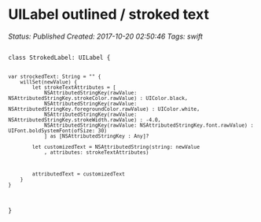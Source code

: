 # UILabel outlined / stroked text

_Status: Published_
_Created: 2017-10-20 02:50:46_
_Tags: swift_

<code>
class StrokedLabel: UILabel {
    
    var strockedText: String = "" {
        willSet(newValue) {
            let strokeTextAttributes = [
                NSAttributedStringKey(rawValue: NSAttributedStringKey.strokeColor.rawValue) : UIColor.black,
                NSAttributedStringKey(rawValue: NSAttributedStringKey.foregroundColor.rawValue) : UIColor.white,
                NSAttributedStringKey(rawValue: NSAttributedStringKey.strokeWidth.rawValue) : -4.0,
                NSAttributedStringKey(rawValue: NSAttributedStringKey.font.rawValue) : UIFont.boldSystemFont(ofSize: 30)
                ] as [NSAttributedStringKey : Any]?
            
            let customizedText = NSAttributedString(string: newValue
                , attributes: strokeTextAttributes)
            
            
            
            attributedText = customizedText
        }
    }
}
</code>